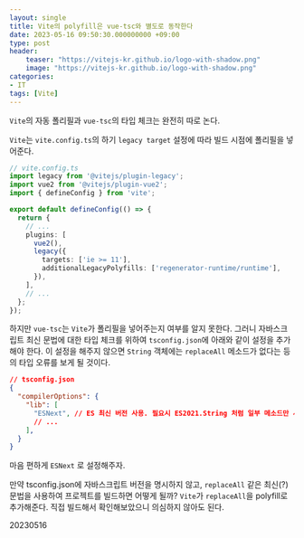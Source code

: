```yaml
---
layout: single
title: Vite의 polyfill은 vue-tsc와 별도로 동작한다
date: 2023-05-16 09:50:30.000000000 +09:00
type: post
header:
    teaser: "https://vitejs-kr.github.io/logo-with-shadow.png"
    image: "https://vitejs-kr.github.io/logo-with-shadow.png"
categories:
- IT
tags: [Vite]
---
```


`Vite`의 자동 폴리필과 `vue-tsc`의 타입 체크는 완전히 따로 논다. 

`Vite`는 `vite.config.ts`의 하기 `legacy target` 설정에 따라 빌드 시점에 폴리필을 넣어준다.

```typescript
// vite.config.ts
import legacy from '@vitejs/plugin-legacy';
import vue2 from '@vitejs/plugin-vue2';
import { defineConfig } from 'vite';

export default defineConfig(() => {
  return {
    // ...
    plugins: [
      vue2(),
      legacy({
        targets: ['ie >= 11'],
        additionalLegacyPolyfills: ['regenerator-runtime/runtime'],
      }),
    ], 
    // ...
  };
});
```

하지만 `vue-tsc`는 `Vite`가 폴리필을 넣어주는지 여부를 알지 못한다. 그러니 자바스크립트 최신 문법에 대한 타입 체크를 위하여 `tsconfig.json`에 아래와 같이 설정을 추가해야 한다. 이 설정을 해주지 않으면 `String` 객체에는 `replaceAll` 메소드가 없다는 등의 타입 오류를 보게 될 것이다.


```json
// tsconfig.json
{
  "compilerOptions": {
    "lib": [
      "ESNext", // ES 최신 버전 사용. 필요시 ES2021.String 처럼 일부 메소드만 사용 가능
      // ...
    ],
  }
}
```

마음 편하게 `ESNext` 로 설정해주자.

만약 tsconfig.json에 자바스크립트 버전을 명시하지 않고, `replaceAll` 같은 최신(?) 문법을 사용하여 프로젝트를 빌드하면 어떻게 될까? `Vite`가 `replaceAll`을 polyfill로 추가해준다. 직접 빌드해서 확인해보았으니 의심하지 않아도 된다.

20230516
